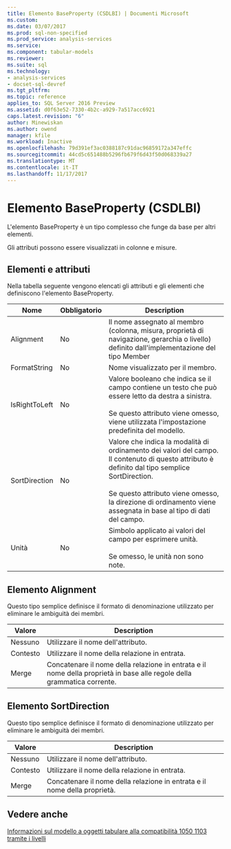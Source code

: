 ```yaml
---
title: Elemento BaseProperty (CSDLBI) | Documenti Microsoft
ms.custom: 
ms.date: 03/07/2017
ms.prod: sql-non-specified
ms.prod_service: analysis-services
ms.service: 
ms.component: tabular-models
ms.reviewer: 
ms.suite: sql
ms.technology:
- analysis-services
- docset-sql-devref
ms.tgt_pltfrm: 
ms.topic: reference
applies_to: SQL Server 2016 Preview
ms.assetid: d0f63e52-7330-4b2c-a929-7a517acc6921
caps.latest.revision: "6"
author: Minewiskan
ms.author: owend
manager: kfile
ms.workload: Inactive
ms.openlocfilehash: 79d391ef3ac0388187c91dac96859172a347effc
ms.sourcegitcommit: 44cd5c651488b5296fb679f6d43f50d068339a27
ms.translationtype: MT
ms.contentlocale: it-IT
ms.lasthandoff: 11/17/2017
---
```

# <a name="baseproperty-element-csdlbi"></a>Elemento BaseProperty (CSDLBI)
  L'elemento BaseProperty è un tipo complesso che funge da base per altri elementi.  
  
 Gli attributi possono essere visualizzati in colonne e misure.  
  
## <a name="elements-and-attributes"></a>Elementi e attributi  
 Nella tabella seguente vengono elencati gli attributi e gli elementi che definiscono l'elemento BaseProperty.  
  
|Nome|Obbligatorio|Description|  
|----------|-----------------|-----------------|  
|Alignment|No|Il nome assegnato al membro (colonna, misura, proprietà di navigazione, gerarchia o livello) definito dall'implementazione del tipo Member|  
|FormatString|No|Nome visualizzato per il membro.|  
|IsRightToLeft|No|Valore booleano che indica se il campo contiene un testo che può essere letto da destra a sinistra.<br /><br /> Se questo attributo viene omesso, viene utilizzata l'impostazione predefinita del modello.|  
|SortDirection|No|Valore che indica la modalità di ordinamento dei valori del campo. Il contenuto di questo attributo è definito dal tipo semplice SortDirection.<br /><br /> Se questo attributo viene omesso, la direzione di ordinamento viene assegnata in base al tipo di dati del campo.|  
|Unità|No|Simbolo applicato ai valori del campo per esprimere unità.<br /><br /> Se omesso, le unità non sono note.|  
  
## <a name="alignment-element"></a>Elemento Alignment  
 Questo tipo semplice definisce il formato di denominazione utilizzato per eliminare le ambiguità dei membri.  
  
|Valore|Description|  
|-----------|-----------------|  
|Nessuno|Utilizzare il nome dell'attributo.|  
|Contesto|Utilizzare il nome della relazione in entrata.|  
|Merge|Concatenare il nome della relazione in entrata e il nome della proprietà in base alle regole della grammatica corrente.|  
  
## <a name="sortdirection-element"></a>Elemento SortDirection  
 Questo tipo semplice definisce il formato di denominazione utilizzato per eliminare le ambiguità dei membri.  
  
|Valore|Description|  
|-----------|-----------------|  
|Nessuno|Utilizzare il nome dell'attributo.|  
|Contesto|Utilizzare il nome della relazione in entrata.|  
|Merge|Concatenare il nome della relazione in entrata e il nome della proprietà.|  
  
## <a name="see-also"></a>Vedere anche  
 [Informazioni sul modello a oggetti tabulare alla compatibilità 1050 1103 tramite i livelli](../../../analysis-services/tabular-model-programming-compatibility-levels-1050-1103/representation/understanding-tabular-object-model-at-levels-1050-through-1103.md)  
  
  
